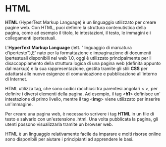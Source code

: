 <!-- @format -->

# HTML

**HTML** (HyperText Markup Language) è un linguaggio utilizzato per creare pagine web. Con HTML, puoi definire la struttura contenutistica della pagina, come ad esempio il titolo, le intestazioni, il testo, le immagini e i collegamenti ipertestuali.

L'**HyperText Markup Language** (lett. "linguaggio di marcatura d'ipertesto"),E' nato per la formattazione e impaginazione di documenti ipertestuali disponibili nel web 1.0, oggi è utilizzato principalmente per il disaccoppiamento della struttura logica di una pagina web (definita appunto dal markup) e la sua rappresentazione, gestita tramite gli stili **CSS** per adattarsi alle nuove esigenze di comunicazione e pubblicazione all'interno di Internet.

HTML utilizza tag, che sono codici racchiusi tra parentesi angolari < >, per definire i diversi elementi della pagina. Ad esempio, il tag <**h1**> definisce un' intestazione di primo livello, mentre il tag <**img**> viene utilizzato per inserire un'immagine.

Per creare una pagina web, è necessario scrivere i tag **HTML** in un file di testo e salvarlo con un'estensione .html. Una volta pubblicata la pagina, gli utenti possono visualizzarla tramite un browser web.

HTML è un linguaggio relativamente facile da imparare e molti risorse online sono disponibili per aiutare i principianti ad apprendere le basi.
